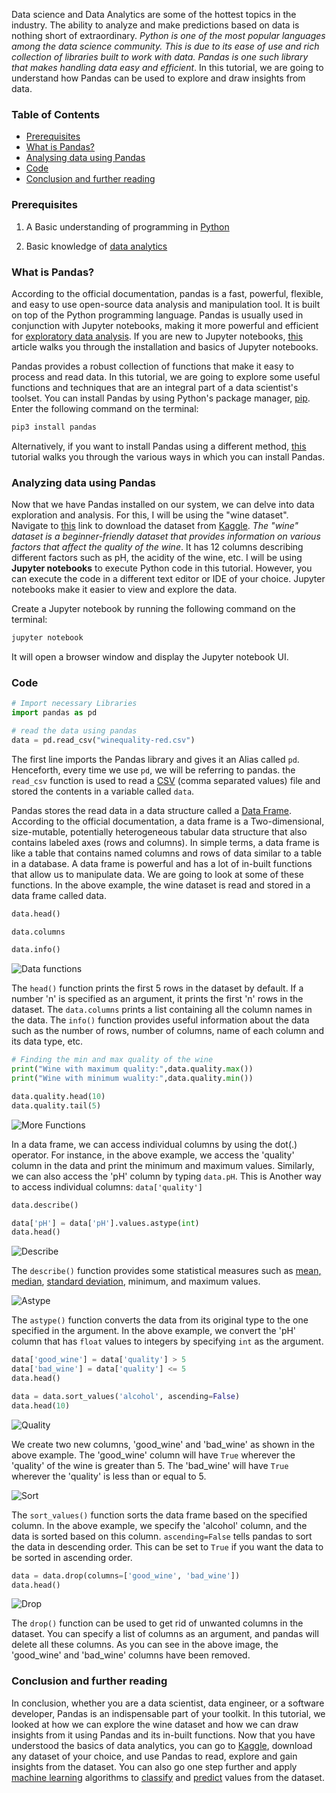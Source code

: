 Data science and Data Analytics are some of the hottest topics in the industry. The ability to analyze and make predictions based on data is nothing short of extraordinary. *Python is one of the most popular languages among the data science community. This is due to its ease of use and rich collection of libraries built to work with data. Pandas is one such library that makes handling data easy and efficient*. In this tutorial, we are going to understand how Pandas can be used to explore and draw insights from data. 

### Table of Contents	 
  
- [Prerequisites](#prerequisites)
- [What is Pandas?](#what-is-pandas)	
- [Analysing data using Pandas](#analyzing-data-using-pandas)	 
- [Code](#code)	
- [Conclusion and further reading](#conclusion-and-further-reading)	 
 
### Prerequisites

1. A Basic understanding of programming in [Python](https://www.learnpython.org/)

2. Basic knowledge of [data analytics](https://data-flair.training/blogs/data-analytics-tutorial/)

### What is Pandas?

According to the official documentation, pandas is a fast, powerful, flexible, and easy to use open-source data analysis and manipulation tool. It is built on top of the Python programming language. Pandas is usually used in conjunction with Jupyter notebooks, making it more powerful and efficient for [exploratory data analysis](https://towardsdatascience.com/exploratory-data-analysis-in-python-c9a77dfa39ce). If you are new to Jupyter notebooks, [this](https://www.section.io/engineering-education/introduction-to-jupyter-notebooks/) article walks you through the installation and basics of Jupyter notebooks. 

Pandas provides a robust collection of functions that make it easy to process and read data. In this tutorial, we are going to explore some useful functions and techniques that are an integral part of a data scientist's toolset. You can install Pandas by using Python's package manager, [pip](https://pip.pypa.io/en/stable/). Enter the following command on the terminal:

```bash
pip3 install pandas
```

Alternatively, if you want to install Pandas using a different method, [this](https://pandas.pydata.org/docs/getting_started/install.html) tutorial walks you through the various ways in which you can install Pandas. 

### Analyzing data using Pandas

Now that we have Pandas installed on our system, we can delve into data exploration and analysis. For this, I will be using the "wine dataset". Navigate to [this](https://www.kaggle.com/uciml/red-wine-quality-cortez-et-al-2009) link to download the dataset from [Kaggle](https://www.kaggle.com/). *The "wine" dataset is a beginner-friendly dataset that provides information on various factors that affect the quality of the wine*. It has 12 columns describing different factors such as pH, the acidity of the wine, etc.  I will be using **Jupyter notebooks** to execute Python code in this tutorial. However, you can execute the code in a different text editor or IDE of your choice. Jupyter notebooks make it easier to view and explore the data. 

Create a Jupyter notebook by running the following command on the terminal:

```bash
jupyter notebook
```

It will open a browser window and display the Jupyter notebook UI. 

### Code

```python
# Import necessary Libraries
import pandas as pd 

# read the data using pandas
data = pd.read_csv("winequality-red.csv")
```
The first line imports the Pandas library and gives it an Alias called `pd`. Henceforth, every time we use `pd`, we will be referring to pandas. the `read_csv` function is used to read a [CSV](https://www.howtogeek.com/348960/what-is-a-csv-file-and-how-do-i-open-it/) (comma separated values) file and stored the contents in a variable called `data`.

Pandas stores the read data in a data structure called a [Data Frame](https://pandas.pydata.org/pandas-docs/stable/reference/api/pandas.DataFrame.html). According to the official documentation, a data frame is a Two-dimensional, size-mutable, potentially heterogeneous tabular data structure that also contains labeled axes (rows and columns). In simple terms, a data frame is like a table that contains named columns and rows of data similar to a table in a database. A data frame is powerful and has a lot of in-built functions that allow us to manipulate data. We are going to look at some of these functions. In the above example, the wine dataset is read and stored in a data frame called data. 

```python
data.head()

data.columns

data.info()
```

![Data functions](/engineering-education/data-analytics-using-pandas/first.png)

The `head()` function prints the first 5 rows in the dataset by default. If a number 'n' is specified as an argument, it prints the first 'n' rows in the dataset. 
The `data.columns` prints a list containing all the column names in the data. 
The `info()` function provides useful information about the data such as the number of rows, number of columns, name of each column and its data type, etc. 

```python
# Finding the min and max quality of the wine
print("Wine with maximum quality:",data.quality.max())
print("Wine with minimum wuality:",data.quality.min())

data.quality.head(10)
data.quality.tail(5)
```

![More Functions](/engineering-education/data-analytics-using-pandas/second.png)

In a data frame, we can access individual columns by using the dot(.) operator. For instance, in the above example, we access the 'quality' column in the data and print the minimum and maximum values. Similarly, we can also access the 'pH' column by typing `data.pH`.
 This is Another way to access individual columns: `data['quality']`

```python
data.describe()

data['pH'] = data['pH'].values.astype(int)
data.head()
```

![Describe](/engineering-education/data-analytics-using-pandas/third.png)

The `describe()` function provides some statistical measures such as [mean, median](https://www.khanacademy.org/math/cc-sixth-grade-math/cc-6th-data-statistics/mean-and-median/v/statistics-intro-mean-median-and-mode), [standard deviation](https://www.mathsisfun.com/data/standard-deviation.html), minimum, and maximum values.

![Astype](/engineering-education/data-analytics-using-pandas/fourth.png)

The `astype()` function converts the data from its original type to the one specified in the argument. In the above example, we convert the 'pH' column that has `float` values to integers by specifying `int` as the argument.  

```python
data['good_wine'] = data['quality'] > 5
data['bad_wine'] = data['quality'] <= 5
data.head()

data = data.sort_values('alcohol', ascending=False)
data.head(10)
```

![Quality](/engineering-education/data-analytics-using-pandas/fifth.png)

We create two new columns, 'good_wine' and 'bad_wine' as shown in the above example. The 'good_wine' column will have `True` wherever the 'quality' of the wine is greater than 5. The 'bad_wine' will have `True` wherever the 'quality' is less than or equal to 5. 

![Sort](/engineering-education/data-analytics-using-pandas/sixth.png)

The `sort_values()` function sorts the data frame based on the specified column. In the above example, we specify the 'alcohol' column, and the data is sorted based on this column. `ascending=False` tells pandas to sort the data in descending order. This can be set to `True` if you want the data to be sorted in ascending order.

```python
data = data.drop(columns=['good_wine', 'bad_wine'])
data.head()
```

![Drop](/engineering-education/data-analytics-using-pandas/seventh.png)

The `drop()` function can be used to get rid of unwanted columns in the dataset. You can specify a list of columns as an argument, and pandas will delete all these columns. As you can see in the above image, the 'good_wine' and 'bad_wine' columns have been removed. 

### Conclusion and further reading

In conclusion, whether you are a data scientist, data engineer, or a software developer, Pandas is an indispensable part of your toolkit. In this tutorial, we looked at how we can explore the wine dataset and how we can draw insights from it using Pandas and its in-built functions. Now that you have understood the basics of data analytics, you can go to [Kaggle](https://www.kaggle.com/), download any dataset of your choice, and use Pandas to read, explore and gain insights from the dataset. You can also go one step further and apply [machine learning](https://www.geeksforgeeks.org/machine-learning/) algorithms to [classify](https://www.simplilearn.com/classification-machine-learning-tutorial) and [predict](https://www.datarobot.com/wiki/prediction-explanations/) values from the dataset.  

